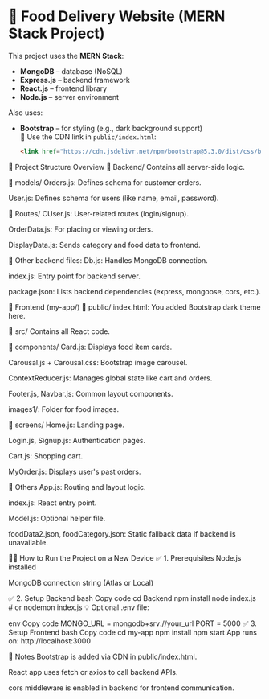# 🍔 Food Delivery Website (MERN Stack Project)

This project uses the **MERN Stack**:

- **MongoDB** – database (NoSQL)
- **Express.js** – backend framework
- **React.js** – frontend library
- **Node.js** – server environment

Also uses:

- **Bootstrap** – for styling (e.g., dark background support)  
  📌 Use the CDN link in `public/index.html`:
  ```html
  <link href="https://cdn.jsdelivr.net/npm/bootstrap@5.3.0/dist/css/bootstrap.min.css" rel="stylesheet">
🧠 Project Structure Overview
📁 Backend/
Contains all server-side logic.

🔹 models/
Orders.js: Defines schema for customer orders.

User.js: Defines schema for users (like name, email, password).

🔹 Routes/
CUser.js: User-related routes (login/signup).

OrderData.js: For placing or viewing orders.

DisplayData.js: Sends category and food data to frontend.

🔹 Other backend files:
Db.js: Handles MongoDB connection.

index.js: Entry point for backend server.

package.json: Lists backend dependencies (express, mongoose, cors, etc.).

📁 Frontend (my-app/)
📁 public/
index.html: You added Bootstrap dark theme here.

📁 src/
Contains all React code.

🔹 components/
Card.js: Displays food item cards.

Carousal.js + Carousal.css: Bootstrap image carousel.

ContextReducer.js: Manages global state like cart and orders.

Footer.js, Navbar.js: Common layout components.

images1/: Folder for food images.

🔹 screens/
Home.js: Landing page.

Login.js, Signup.js: Authentication pages.

Cart.js: Shopping cart.

MyOrder.js: Displays user's past orders.

🔹 Others
App.js: Routing and layout logic.

index.js: React entry point.

Model.js: Optional helper file.

foodData2.json, foodCategory.json: Static fallback data if backend is unavailable.

🏃‍♂️ How to Run the Project on a New Device
✅ 1. Prerequisites
Node.js installed

MongoDB connection string (Atlas or Local)

✅ 2. Setup Backend
bash
Copy code
cd Backend
npm install
node index.js     # or nodemon index.js
💡 Optional .env file:

env
Copy code
MONGO_URL = mongodb+srv://your_url
PORT = 5000
✅ 3. Setup Frontend
bash
Copy code
cd my-app
npm install
npm start
App runs on: http://localhost:3000

📝 Notes
Bootstrap is added via CDN in public/index.html.

React app uses fetch or axios to call backend APIs.

cors middleware is enabled in backend for frontend communication.

